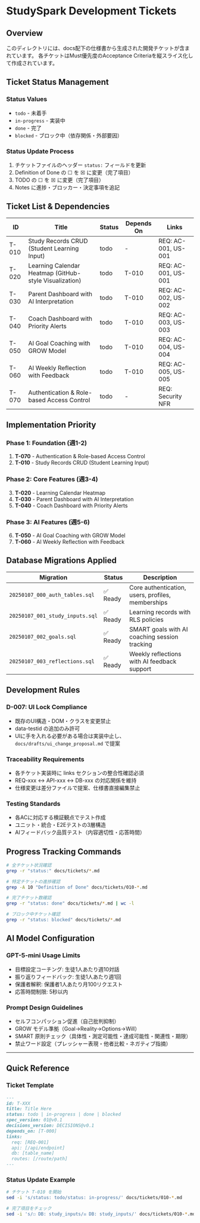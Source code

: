 # StudySpark Development Tickets

## Overview
このディレクトリには、docs配下の仕様書から生成された開発チケットが含まれています。
各チケットはMust優先度のAcceptance Criteriaを縦スライス化して作成されています。

## Ticket Status Management

### Status Values
- `todo` - 未着手
- `in-progress` - 実装中  
- `done` - 完了
- `blocked` - ブロック中（依存関係・外部要因）

### Status Update Process
1. チケットファイルのヘッダー `status:` フィールドを更新
2. Definition of Done の ☐ を ☒ に変更（完了項目）
3. TODO の ☐ を ☒ に変更（完了項目）
4. Notes に進捗・ブロッカー・決定事項を追記

## Ticket List & Dependencies

| ID | Title | Status | Depends On | Links |
|----|-------|---------|------------|-------|
| T-010 | Study Records CRUD (Student Learning Input) | todo | - | REQ: AC-001, US-001 |
| T-020 | Learning Calendar Heatmap (GitHub-style Visualization) | todo | T-010 | REQ: AC-001, US-001 |
| T-030 | Parent Dashboard with AI Interpretation | todo | T-010 | REQ: AC-002, US-002 |
| T-040 | Coach Dashboard with Priority Alerts | todo | T-010 | REQ: AC-003, US-003 |
| T-050 | AI Goal Coaching with GROW Model | todo | T-010 | REQ: AC-004, US-004 |
| T-060 | AI Weekly Reflection with Feedback | todo | T-010 | REQ: AC-005, US-005 |
| T-070 | Authentication & Role-based Access Control | todo | - | REQ: Security NFR |

## Implementation Priority

### Phase 1: Foundation (週1-2)
1. **T-070** - Authentication & Role-based Access Control
2. **T-010** - Study Records CRUD (Student Learning Input)

### Phase 2: Core Features (週3-4)  
3. **T-020** - Learning Calendar Heatmap
4. **T-030** - Parent Dashboard with AI Interpretation
5. **T-040** - Coach Dashboard with Priority Alerts

### Phase 3: AI Features (週5-6)
6. **T-050** - AI Goal Coaching with GROW Model
7. **T-060** - AI Weekly Reflection with Feedback

## Database Migrations Applied

| Migration | Status | Description |
|-----------|--------|-------------|
| `20250107_000_auth_tables.sql` | ✅ Ready | Core authentication, users, profiles, memberships |
| `20250107_001_study_inputs.sql` | ✅ Ready | Learning records with RLS policies |
| `20250107_002_goals.sql` | ✅ Ready | SMART goals with AI coaching session tracking |
| `20250107_003_reflections.sql` | ✅ Ready | Weekly reflections with AI feedback support |

## Development Rules

### D-007: UI Lock Compliance
- 既存のUI構造・DOM・クラスを変更禁止
- data-testid の追加のみ許可
- UIに手を入れる必要がある場合は実装中止し、`docs/drafts/ui_change_proposal.md` で提案

### Traceability Requirements
- 各チケット実装時に links セクションの整合性確認必須
- REQ-xxx ↔ API-xxx ↔ DB-xxx の対応関係を維持
- 仕様変更は差分ファイルで提案、仕様書直接編集禁止

### Testing Standards
- 各ACに対応する検証観点でテスト作成
- ユニット・統合・E2Eテストの3層構造
- AIフィードバック品質テスト（内容適切性・応答時間）

## Progress Tracking Commands

```bash
# 全チケット状況確認
grep -r "status:" docs/tickets/*.md

# 特定チケットの進捗確認  
grep -A 10 "Definition of Done" docs/tickets/010-*.md

# 完了チケット数確認
grep -r "status: done" docs/tickets/*.md | wc -l

# ブロック中チケット確認
grep -r "status: blocked" docs/tickets/*.md
```

## AI Model Configuration

### GPT-5-mini Usage Limits
- 目標設定コーチング: 生徒1人あたり週10対話
- 振り返りフィードバック: 生徒1人あたり週1回
- 保護者解釈: 保護者1人あたり月100リクエスト
- 応答時間制限: 5秒以内

### Prompt Design Guidelines
- セルフコンパッション促進（自己批判抑制）
- GROW モデル準拠（Goal→Reality→Options→Will）
- SMART 原則チェック（具体性・測定可能性・達成可能性・関連性・期限）
- 禁止ワード設定（プレッシャー表現・他者比較・ネガティブ指摘）

---

## Quick Reference

### Ticket Template
```markdown
---
id: T-XXX
title: Title Here
status: todo | in-progress | done | blocked
spec_version: 01@v0.1
decisions_version: DECISIONS@v0.1
depends_on: [T-000]
links:
  req: [REQ-001]
  api: [/api/endpoint]
  db: [table_name]
  routes: [/route/path]
---
```

### Status Update Example
```bash
# チケット T-010 を開始
sed -i 's/status: todo/status: in-progress/' docs/tickets/010-*.md

# 完了項目をチェック
sed -i 's/☐ DB: study_inputs/☒ DB: study_inputs/' docs/tickets/010-*.md
```